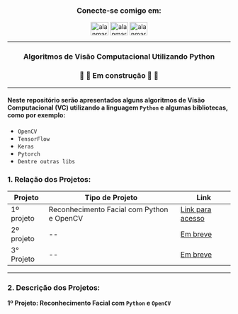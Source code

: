 <h3 align="center">Conecte-se comigo em:</h3>
<p align="center">
<a href="https://linkedin.com/in/alanmarquesrocha" target="blank"><img align="center" src="https://raw.githubusercontent.com/rahuldkjain/github-profile-readme-generator/master/src/images/icons/Social/linked-in-alt.svg" alt="alanmarquesrocha" height="30" width="40" /></a>
<a href="https://stackoverflow.com/users/19201352/m4rkn4l4" target="blank"><img align="center" src="https://raw.githubusercontent.com/rahuldkjain/github-profile-readme-generator/master/src/images/icons/Social/stack-overflow.svg" alt="alanmarquesrocha" height="30" width="40" /></a>
<a href="https://instagram.com/alanmarquesrocha" target="blank"><img align="center" src="https://raw.githubusercontent.com/rahuldkjain/github-profile-readme-generator/master/src/images/icons/Social/instagram.svg" alt="alanmarquesrocha" height="30" width="40" /></a>
</p>

---

<h3 align="center"> 
	Algoritmos de Visão Computacional Utilizando Python
</h3>

<h3 align="center"> 
	🚧 🚀 Em construção 🚀  🚧
</h3>

---

#### Neste repositório serão apresentados alguns algoritmos de Visão Computacional (VC) utilizando a linguagem ``Python`` e algumas bibliotecas, como por exemplo:

- ``OpenCV``
- ``TensorFlow``
- ``Keras``
- ``Pytorch``
- ``Dentre outras libs``

### 1. Relação dos Projetos:

| Projeto | Tipo de Projeto | Link |
| --- | --- | --- |
| 1º projeto | Reconhecimento Facial com Python e OpenCV | [Link para acesso](https://github.com/AlanMarquesRocha/ml_algorithms_computer_vision/tree/master/reco_facial_python_opencv)
| 2º projeto | -- | [Em breve]()
| 3° Projeto | -- | [Em breve]()

---

### 2. Descrição dos Projetos:

<b> 1º Projeto: Reconhecimento Facial com ``Python`` e ``OpenCV`` </b>


